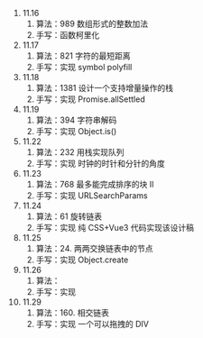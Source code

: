 <!--
 * @Author: Ying Zhang
 * @Date: 2021-11-17 09:59:16
 * @LastEditTime: 2021-11-29 14:38:36
 * @LastEditors: Ying Zhang
 * @Description:
 * @FilePath: /每日一题/REDME.md
 * 道阻且长，行则将至
-->

1. 11.16
   1. 算法：989 数组形式的整数加法
   2. 手写：函数柯里化
2. 11.17
   1. 算法：821 字符的最短距离
   2. 手写：实现 symbol polyfill
3. 11.18
   1. 算法：1381 设计一个支持增量操作的栈
   2. 手写：实现 Promise.allSettled
4. 11.19
   1. 算法：394 字符串解码
   2. 手写：实现 Object.is()
5. 11.22
   1. 算法：232 用栈实现队列
   2. 手写：实现 时钟的时针和分针的角度
6. 11.23
   1. 算法：768 最多能完成排序的块 II
   2. 手写：实现 URLSearchParams
7. 11.24
   1. 算法：61 旋转链表
   2. 手写：实现 纯 CSS+Vue3 代码实现该设计稿
8. 11.25
   1. 算法：24. 两两交换链表中的节点
   2. 手写：实现 Object.create
9. 11.26
   1. 算法：
   2. 手写：实现
10. 11.29
    1. 算法：160. 相交链表
    2. 手写：实现 一个可以拖拽的 DIV
